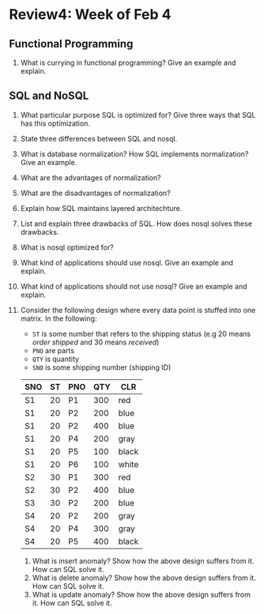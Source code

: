 # Review4: Week of Feb 4

## Functional Programming
1. What is currying in functional programming? Give an example and explain.

## SQL and NoSQL
1. What particular purpose SQL is optimized for? Give three ways that SQL has this optimization.
1. State three differences between SQL and nosql.
2. What is database normalization? How SQL implements normalization? Give an example.
3. What are the advantages of normalization?
4. What are the disadvantages of normalization?
5. Explain how SQL maintains layered architechture.
6. List and explain three drawbacks of SQL. How does nosql solves these drawbacks.
8. What is nosql optimized for?
9. What kind of applications should use nosql. Give an example and explain.
10. What kind of applications should not use nosql? Give an example and explain.
6. Consider the following design where every data point is stuffed into one matrix. In the following:
    + `ST` is some number that refers to the shipping status (e.g 20 means _order shipped_ and 30 means _received_)
    + `PNO` are parts
    + `QTY` is quantity
    + `SNO` is some shipping number (shipping ID)
    
     | SNO | ST | PNO | QTY | CLR   |
     |-----|----|-----|-----|-------|
     | S1  | 20 | P1  | 300 | red   |
     | S1  | 20 | P2  | 200 | blue  |
     | S1  | 20 | P2  | 400 | blue  |
     | S1  | 20 | P4  | 200 | gray  |
     | S1  | 20 | P5  | 100 | black |
     | S1  | 20 | P6  | 100 | white |
     | S2  | 30 | P1  | 300 | red   |
     | S2  | 30 | P2  | 400 | blue  |
     | S3  | 30 | P2  | 200 | blue  |
     | S4  | 20 | P2  | 200 | gray  |
     | S4  | 20 | P4  | 300 | gray  |
     | S4  | 20 | P5  | 400 | black |
     
    1. What is insert anomaly? Show how the above design suffers from it. How can SQL solve it.
    2. What is delete anomaly? Show how the above design suffers from it. How can SQL solve it.
    3. What is update anomaly? Show how the above design suffers from it. How can SQL solve it.

